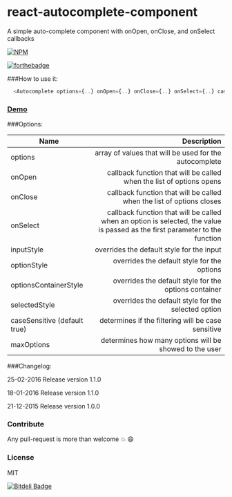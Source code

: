 # react-autocomplete-component
A simple auto-complete component with onOpen, onClose, and onSelect callbacks

[![NPM](https://nodei.co/npm/react-autocomplete-component.png?mini=true)](https://nodei.co/npm/react-autocomplete-component/)

[![forthebadge](http://forthebadge.com/images/badges/built-with-love.svg)](http://forthebadge.com)

###How to use it:

```javascript
  <Autocomplete options={..} onOpen={..} onClose={..} onSelect={..} caseSensitive={} maxOptions={}  />
  ```

### [Demo](http://avraammavridis.github.io/react-autocomplete-component/)

###Options:

| Name        | Description           
| ------------- |-------------:|
| options     | array of values that will be used for the autocomplete |
| onOpen    | callback function that will be called when the list of options opens    |  
| onClose | callback function that will be called when the list of options closes  |
| onSelect | callback function that will be called when an option is selected, the value is passed as the first parameter to the function  |
| inputStyle | overrides the default style for the input  |
| optionStyle | overrides the default style for the options  |
| optionsContainerStyle | overrides the default style for the options container |
| selectedStyle | overrides the default style for the selected option  |  
| caseSensitive (default true) | determines if the filtering will be case sensitive  |  
| maxOptions  | determines how many options will be showed to the user  |  


###Changelog:

25-02-2016 Release version 1.1.0

18-01-2016 Release version 1.1.0

21-12-2015 Release version 1.0.0

### Contribute

Any pull-request is more than welcome :boom: :smile:

### License

MIT


[![Bitdeli Badge](https://d2weczhvl823v0.cloudfront.net/AvraamMavridis/react-autocomplete-component/trend.png)](https://bitdeli.com/free "Bitdeli Badge")

